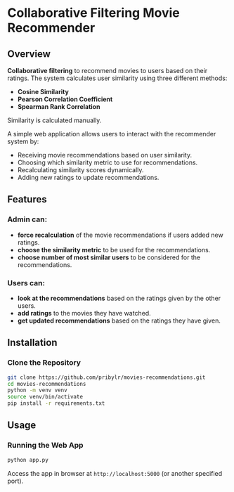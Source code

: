 # Collaborative Filtering Movie Recommender

## Overview
**Collaborative filtering** to recommend movies to users based on their ratings. The system calculates user similarity using three different methods:
- **Cosine Similarity**
- **Pearson Correlation Coefficient**
- **Spearman Rank Correlation**

Similarity is calculated manually.

A simple web application allows users to interact with the recommender system by:
- Receiving movie recommendations based on user similarity.
- Choosing which similarity metric to use for recommendations.
- Recalculating similarity scores dynamically.
- Adding new ratings to update recommendations.

## Features
### Admin can:
- **force recalculation** of the movie recommendations if users added new ratings.
- **choose the similarity metric** to be used for the recommendations.
- **choose number of most similar users** to be considered for the recommendations.
### Users can:
- **look at the recommendations** based on the ratings given by the other users.
- **add ratings** to the movies they have watched.
- **get updated recommendations** based on the ratings they have given.

## Installation
### Clone the Repository
```sh
git clone https://github.com/pribylr/movies-recommendations.git
cd movies-recommendations
python -m venv venv
source venv/bin/activate
pip install -r requirements.txt
```
## Usage
### Running the Web App
```sh
python app.py
```
Access the app in browser at `http://localhost:5000` (or another specified port).

